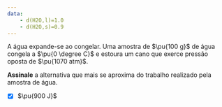 ```yaml
---
data:
    - d(H2O,l)=1.0
    - d(H2O,s)=0.9
---
```


A água expande-se ao congelar. Uma amostra de $\pu{100 g}$ de água congela a $\pu{0 \degree C}$ e estoura um cano que exerce pressão oposta de $\pu{1070 atm}$.

**Assinale** a alternativa que mais se aproxima do trabalho realizado pela amostra de água.

- [x] $\pu{900 J}$
